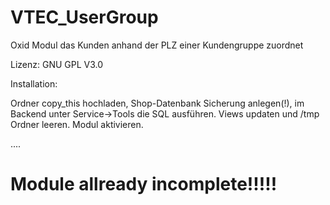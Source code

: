 # VTEC_UserGroup
Oxid Modul das Kunden anhand der PLZ einer Kundengruppe zuordnet

Lizenz: GNU GPL V3.0

Installation:

Ordner copy_this hochladen, Shop-Datenbank Sicherung anlegen(!), im Backend unter Service->Tools die SQL ausführen. Views updaten und /tmp Ordner leeren. Modul aktivieren.

....
<h1><b>Module allready incomplete!!!!!</b></h1>


